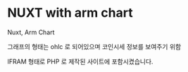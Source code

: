 
# NUXT with arm chart

Nuxt, Arm Chart

그래프의 형태는 ohlc 로 되어있으며 코인시세 정보를 보여주기 위함

IFRAM 형태로 PHP 로 제작된 사이트에 포함시켰습니다.
